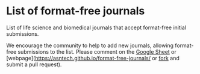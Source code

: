 # List of format-free journals
List of life science and biomedical journals that accept format-free initial submissions.

We encourage the community to help to add new journals, allowing format-free submissions to the list. Please comment on the [Google Sheet](https://docs.google.com/spreadsheets/d/1IHJkSAG21xMnaN9GcOmX6KIxECc-FnI5NycRWVbMAZ8/edit?usp=sharing) or [webpage](https://asntech.github.io/format-free-journals/ or [fork](https://github.com/asntech/format-free-journals) and submit a pull request).

